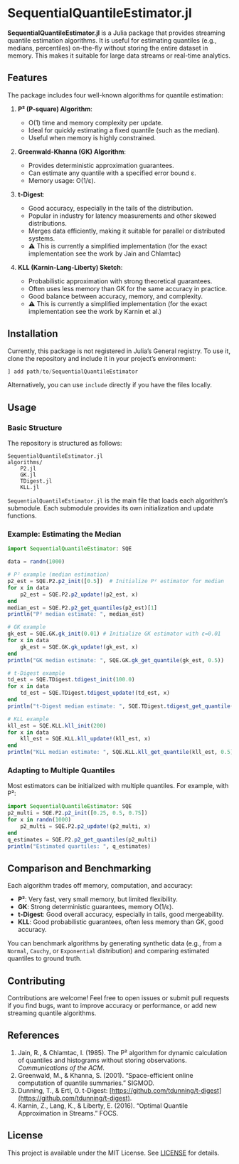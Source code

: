 # SequentialQuantileEstimator.jl

**SequentialQuantileEstimator.jl** is a Julia package that provides streaming quantile estimation algorithms. It is useful for estimating quantiles (e.g., medians, percentiles) on-the-fly without storing the entire dataset in memory. This makes it suitable for large data streams or real-time analytics.

## Features

The package includes four well-known algorithms for quantile estimation:

1. **P² (P-square) Algorithm**:
   - O(1) time and memory complexity per update.
   - Ideal for quickly estimating a fixed quantile (such as the median).
   - Useful when memory is highly constrained.

2. **Greenwald-Khanna (GK) Algorithm**:
   - Provides deterministic approximation guarantees.
   - Can estimate any quantile with a specified error bound ε.
   - Memory usage: O(1/ε).

3. **t-Digest**:
   - Good accuracy, especially in the tails of the distribution.
   - Popular in industry for latency measurements and other skewed distributions.
   - Merges data efficiently, making it suitable for parallel or distributed systems.
   - &#9888; This is currently a simplified implementation (for the exact implementation see the work by Jain and Chlamtac)

4. **KLL (Karnin-Lang-Liberty) Sketch**:
   - Probabilistic approximation with strong theoretical guarantees.
   - Often uses less memory than GK for the same accuracy in practice.
   - Good balance between accuracy, memory, and complexity.
   - &#9888; This is currently a simplified implementation (for the exact implementation see the work by Karnin et al.)

## Installation

Currently, this package is not registered in Julia’s General registry. To use it, clone the repository and include it in your project’s environment:

```julia
] add path/to/SequentialQuantileEstimator
```

Alternatively, you can use `include` directly if you have the files locally.

## Usage

### Basic Structure

The repository is structured as follows:

```
SequentialQuantileEstimator.jl
algorithms/
    P2.jl
    GK.jl
    TDigest.jl
    KLL.jl
```

`SequentialQuantileEstimator.jl` is the main file that loads each algorithm’s submodule. Each submodule provides its own initialization and update functions.

### Example: Estimating the Median

```julia
import SequentialQuantileEstimator: SQE

data = randn(1000)

# P² example (median estimation)
p2_est = SQE.P2.p2_init([0.5])  # Initialize P² estimator for median
for x in data
    p2_est = SQE.P2.p2_update!(p2_est, x)
end
median_est = SQE.P2.p2_get_quantiles(p2_est)[1]
println("P² median estimate: ", median_est)

# GK example
gk_est = SQE.GK.gk_init(0.01) # Initialize GK estimator with ε=0.01
for x in data
    gk_est = SQE.GK.gk_update!(gk_est, x)
end
println("GK median estimate: ", SQE.GK.gk_get_quantile(gk_est, 0.5))

# t-Digest example
td_est = SQE.TDigest.tdigest_init(100.0)
for x in data
    td_est = SQE.TDigest.tdigest_update!(td_est, x)
end
println("t-Digest median estimate: ", SQE.TDigest.tdigest_get_quantile(td_est, 0.5))

# KLL example
kll_est = SQE.KLL.kll_init(200)
for x in data
    kll_est = SQE.KLL.kll_update!(kll_est, x)
end
println("KLL median estimate: ", SQE.KLL.kll_get_quantile(kll_est, 0.5))
```

### Adapting to Multiple Quantiles

Most estimators can be initialized with multiple quantiles. For example, with P²:
```julia
import SequentialQuantileEstimator: SQE
p2_multi = SQE.P2.p2_init([0.25, 0.5, 0.75])
for x in randn(1000)
    p2_multi = SQE.P2.p2_update!(p2_multi, x)
end
q_estimates = SQE.P2.p2_get_quantiles(p2_multi)
println("Estimated quartiles: ", q_estimates)
```

## Comparison and Benchmarking

Each algorithm trades off memory, computation, and accuracy:
- **P²**: Very fast, very small memory, but limited flexibility.
- **GK**: Strong deterministic guarantees, memory O(1/ε).
- **t-Digest**: Good overall accuracy, especially in tails, good mergeability.
- **KLL**: Good probabilistic guarantees, often less memory than GK, good accuracy.

You can benchmark algorithms by generating synthetic data (e.g., from a `Normal`, `Cauchy`, or `Exponential` distribution) and comparing estimated quantiles to ground truth.

## Contributing

Contributions are welcome! Feel free to open issues or submit pull requests if you find bugs, want to improve accuracy or performance, or add new streaming quantile algorithms.

## References

1.  Jain, R., & Chlamtac, I. (1985). The P² algorithm for dynamic calculation of quantiles and histograms without storing observations. *Communications of the ACM*.
2. Greenwald, M., & Khanna, S. (2001). “Space-efficient online computation of quantile summaries.” SIGMOD.
3. Dunning, T., & Ertl, O. t-Digest: [https://github.com/tdunning/t-digest](https://github.com/tdunning/t-digest).
4. Karnin, Z., Lang, K., & Liberty, E. (2016). “Optimal Quantile Approximation in Streams.” FOCS.

## License

This project is available under the MIT License. See [LICENSE](LICENSE) for details.